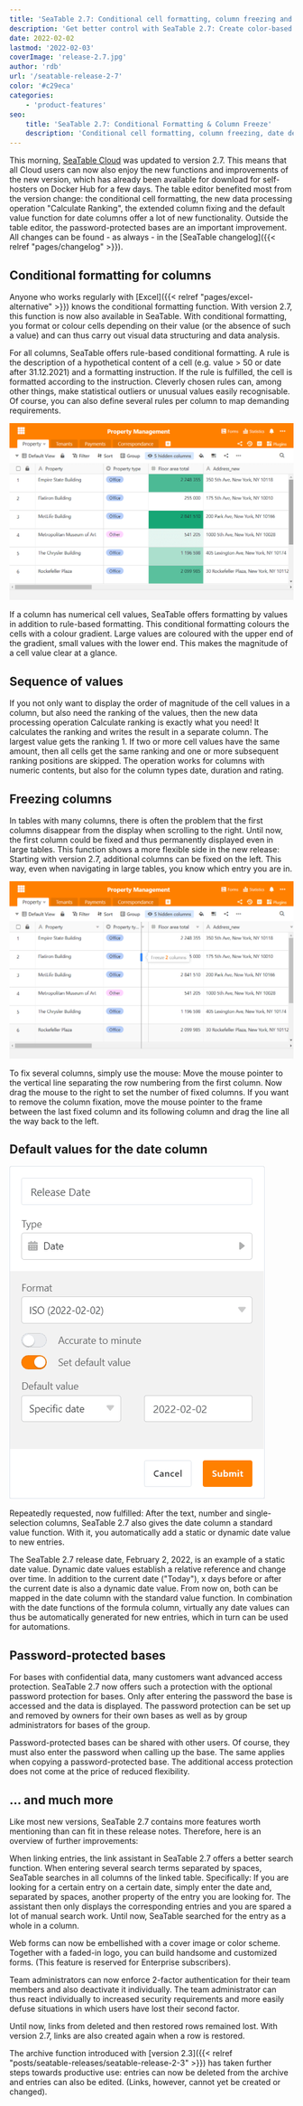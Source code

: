 ```yaml
---
title: 'SeaTable 2.7: Conditional cell formatting, column freezing and default value for date column'
description: 'Get better control with SeaTable 2.7: Create color-based rules, calculate rankings, freeze multiple columns for big tables and set default dates. Enhanced entry linking, password protection and improved search boost productivity and safeguarding. Admins now enforce 2FA easily for more secure teams.'
date: 2022-02-02
lastmod: '2022-02-03'
coverImage: 'release-2.7.jpg'
author: 'rdb'
url: '/seatable-release-2-7'
color: '#c29eca'
categories:
    - 'product-features'
seo:
    title: 'SeaTable 2.7: Conditional Formatting & Column Freeze'
    description: 'Conditional cell formatting, column freezing, date defaults and password-protected bases — major upgrades in SeaTable 2.7!'
---
```


This morning, [SeaTable Cloud](https://cloud.seatable.io) was updated to version 2.7. This means that all Cloud users can now also enjoy the new functions and improvements of the new version, which has already been available for download for self-hosters on Docker Hub for a few days. The table editor benefited most from the version change: the conditional cell formatting, the new data processing operation "Calculate Ranking", the extended column fixing and the default value function for date columns offer a lot of new functionality. Outside the table editor, the password-protected bases are an important improvement. All changes can be found - as always - in the [SeaTable changelog]({{< relref "pages/changelog" >}}).

## Conditional formatting for columns

Anyone who works regularly with [Excel]({{< relref "pages/excel-alternative" >}}) knows the conditional formatting function. With version 2.7, this function is now also available in SeaTable. With conditional formatting, you format or colour cells depending on their value (or the absence of such a value) and can thus carry out visual data structuring and data analysis.

For all columns, SeaTable offers rule-based conditional formatting. A rule is the description of a hypothetical content of a cell (e.g. value > 50 or date after 31.12.2021) and a formatting instruction. If the rule is fulfilled, the cell is formatted according to the instruction. Cleverly chosen rules can, among other things, make statistical outliers or unusual values easily recognisable. Of course, you can also define several rules per column to map demanding requirements.

![Conditional cell formatting](Conditional_cell_formatting2.png)

If a column has numerical cell values, SeaTable offers formatting by values in addition to rule-based formatting. This conditional formatting colours the cells with a colour gradient. Large values are coloured with the upper end of the gradient, small values with the lower end. This makes the magnitude of a cell value clear at a glance.

## Sequence of values

If you not only want to display the order of magnitude of the cell values in a column, but also need the ranking of the values, then the new data processing operation Calculate ranking is exactly what you need! It calculates the ranking and writes the result in a separate column. The largest value gets the ranking 1. If two or more cell values have the same amount, then all cells get the same ranking and one or more subsequent ranking positions are skipped. The operation works for columns with numeric contents, but also for the column types date, duration and rating.

## Freezing columns

In tables with many columns, there is often the problem that the first columns disappear from the display when scrolling to the right. Until now, the first column could be fixed and thus permanently displayed even in large tables. This function shows a more flexible side in the new release: Starting with version 2.7, additional columns can be fixed on the left. This way, even when navigating in large tables, you know which entry you are in.

![](Freeze-columns.png)

To fix several columns, simply use the mouse: Move the mouse pointer to the vertical line separating the row numbering from the first column. Now drag the mouse to the right to set the number of fixed columns. If you want to remove the column fixation, move the mouse pointer to the frame between the last fixed column and its following column and drag the line all the way back to the left.

## Default values for the date column

![Default value function for date columns](Default_value_date_column.png)

Repeatedly requested, now fulfilled: After the text, number and single-selection columns, SeaTable 2.7 also gives the date column a standard value function. With it, you automatically add a static or dynamic date value to new entries.

The SeaTable 2.7 release date, February 2, 2022, is an example of a static date value. Dynamic date values establish a relative reference and change over time. In addition to the current date ("Today"), x days before or after the current date is also a dynamic date value. From now on, both can be mapped in the date column with the standard value function. In combination with the date functions of the formula column, virtually any date values can thus be automatically generated for new entries, which in turn can be used for automations.

## Password-protected bases

For bases with confidential data, many customers want advanced access protection. SeaTable 2.7 now offers such a protection with the optional password protection for bases. Only after entering the password the base is accessed and the data is displayed. The password protection can be set up and removed by owners for their own bases as well as by group administrators for bases of the group.

Password-protected bases can be shared with other users. Of course, they must also enter the password when calling up the base. The same applies when copying a password-protected base. The additional access protection does not come at the price of reduced flexibility.

## ... and much more

Like most new versions, SeaTable 2.7 contains more features worth mentioning than can fit in these release notes. Therefore, here is an overview of further improvements:

When linking entries, the link assistant in SeaTable 2.7 offers a better search function. When entering several search terms separated by spaces, SeaTable searches in all columns of the linked table. Specifically: If you are looking for a certain entry on a certain date, simply enter the date and, separated by spaces, another property of the entry you are looking for. The assistant then only displays the corresponding entries and you are spared a lot of manual search work. Until now, SeaTable searched for the entry as a whole in a column.

Web forms can now be embellished with a cover image or color scheme. Together with a faded-in logo, you can build handsome and customized forms. (This feature is reserved for Enterprise subscribers).

Team administrators can now enforce 2-factor authentication for their team members and also deactivate it individually. The team administrator can thus react individually to increased security requirements and more easily defuse situations in which users have lost their second factor.

Until now, links from deleted and then restored rows remained lost. With version 2.7, links are also created again when a row is restored.

The archive function introduced with [version 2.3]({{< relref "posts/seatable-releases/seatable-release-2-3" >}}) has taken further steps towards productive use: entries can now be deleted from the archive and entries can also be edited. (Links, however, cannot yet be created or changed).
